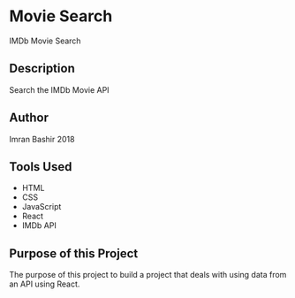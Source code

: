 # Movie Search
IMDb Movie Search

## Description

Search the IMDb Movie API

## Author

Imran Bashir 2018 

## Tools Used
* HTML
* CSS
* JavaScript
* React
* IMDb API


## Purpose of this Project
The purpose of this project to build a project that deals with using data from an API using React.
